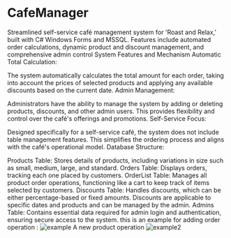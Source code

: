 # CafeManager
Streamlined self-service café management system for 'Roast and Relax,' built with C# Windows Forms and MSSQL. Features include automated order calculations, dynamic product and discount management, and comprehensive admin control
System Features and Mechanism
Automatic Total Calculation:

The system automatically calculates the total amount for each order, taking into account the prices of selected products and applying any available discounts based on the current date.
Admin Management:

Administrators have the ability to manage the system by adding or deleting products, discounts, and other admin users. This provides flexibility and control over the café's offerings and promotions.
Self-Service Focus:

Designed specifically for a self-service café, the system does not include table management features. This simplifies the ordering process and aligns with the café's operational model.
Database Structure:

Products Table: Stores details of products, including variations in size such as small, medium, large, and standard.
Orders Table: Displays orders, tracking each one placed by customers.
OrderList Table: Manages all product order operations, functioning like a cart to keep track of items selected by customers.
Discounts Table: Handles discounts, which can be either percentage-based or fixed amounts. Discounts are applicable to specific dates and products and can be managed by the admin.
Admins Table: Contains essential data required for admin login and authentication, ensuring secure access to the system.
this is an example for adding order operation :
![example](https://github.com/user-attachments/assets/47603800-b5f7-45ea-ade8-1ad6fb960732)
A new product operation 
![example2](https://github.com/user-attachments/assets/2099f8b8-4130-4a0c-b0ab-a0e1ffc90f59)

